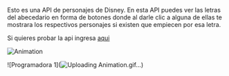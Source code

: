 Esto es una API de personajes de Disney.
En esta API puedes ver las letras del abecedario en forma de botones donde al darle clic a alguna de ellas te mostrara los respectivos personajes si existen que empiecen por esa letra.

Si quieres probar la api ingresa [aqui](https://tourmaline-bubblegum-ebe82e.netlify.app/)

![Animation](https://github.com/user-attachments/assets/46419da0-af8a-4bb5-83d1-cb0e1db4cfc7)



![Programadora 1](![Uploading Animation.gif…]())

